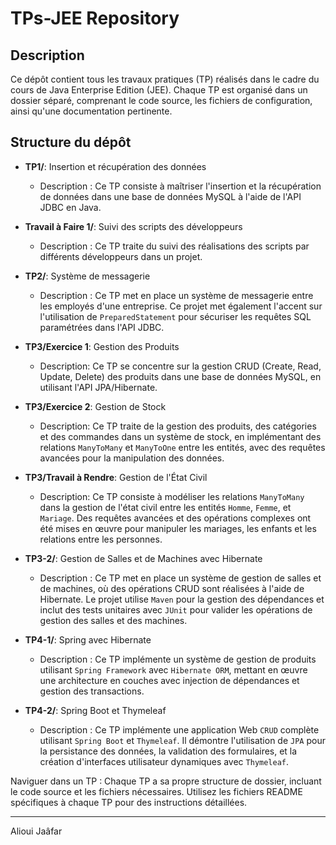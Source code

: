 # TPs-JEE Repository

## Description
Ce dépôt contient tous les travaux pratiques (TP) réalisés dans le cadre du cours de Java Enterprise Edition (JEE). Chaque TP est organisé dans un dossier séparé, comprenant le code source, les fichiers de configuration, ainsi qu'une documentation pertinente.

## Structure du dépôt
- **TP1/**: Insertion et récupération des données
  - Description : Ce TP consiste à maîtriser l'insertion et la récupération de données dans une base de données MySQL à l'aide de l'API JDBC en Java.
  
- **Travail à Faire 1/**: Suivi des scripts des développeurs
  - Description : Ce TP traite du suivi des réalisations des scripts par différents développeurs dans un projet.

- **TP2/**: Système de messagerie
  - Description : Ce TP met en place un système de messagerie entre les employés d'une entreprise. Ce projet met également l'accent sur l'utilisation de `PreparedStatement` pour sécuriser les requêtes SQL paramétrées dans l'API JDBC.

- **TP3/Exercice 1**: Gestion des Produits  
  - Description: Ce TP se concentre sur la gestion CRUD (Create, Read, Update, Delete) des produits dans une base de données MySQL, en utilisant l'API JPA/Hibernate.

- **TP3/Exercice 2**: Gestion de Stock  
  - Description: Ce TP traite de la gestion des produits, des catégories et des commandes dans un système de stock, en implémentant des relations `ManyToMany` et `ManyToOne` entre les entités, avec des requêtes avancées pour la manipulation des données.

- **TP3/Travail à Rendre**: Gestion de l'État Civil  
  - Description: Ce TP consiste à modéliser les relations `ManyToMany` dans la gestion de l'état civil entre les entités `Homme`, `Femme`, et `Mariage`. Des requêtes avancées et des opérations complexes ont été mises en œuvre pour manipuler les mariages, les enfants et les relations entre les personnes.

- **TP3-2/**: Gestion de Salles et de Machines avec Hibernate
  - Description : Ce TP met en place un système de gestion de salles et de machines, où des opérations CRUD sont réalisées à l'aide de Hibernate. Le projet utilise `Maven` pour la gestion des dépendances et inclut des tests unitaires avec `JUnit` pour valider les opérations de gestion des salles et des machines.
 
- **TP4-1/**: Spring avec Hibernate
  - Description : Ce TP implémente un système de gestion de produits utilisant `Spring Framework` avec `Hibernate ORM`, mettant en œuvre une architecture en couches avec injection de dépendances et gestion des transactions.

- **TP4-2/**: Spring Boot et Thymeleaf
  - Description : Ce TP implémente une application Web `CRUD` complète utilisant `Spring Boot` et `Thymeleaf`. Il démontre l'utilisation de `JPA` pour la persistance des données, la validation des formulaires, et la création d'interfaces utilisateur dynamiques avec `Thymeleaf`.

Naviguer dans un TP : Chaque TP a sa propre structure de dossier, incluant le code source et les fichiers nécessaires. Utilisez les fichiers README spécifiques à chaque TP pour des instructions détaillées.

---

Alioui Jaâfar


